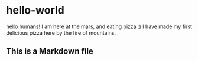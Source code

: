 # hello-world
hello humans!
I am here at the mars, and eating pizza :)
I have made my first delicious pizza here by the fire of mountains. 
## This is a Markdown file
